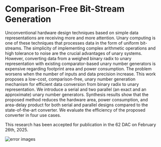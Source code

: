 # Comparison-Free Bit-Stream Generation 


Unconventional hardware design techniques based on simple data representations are receiving more and more attention. Unary
computing is one of these techniques that processes data in the form of uniform bit-streams. The simplicity of implementing complex arithmetic
operations and high tolerance to noise are the crucial advantages of unary systems. However, converting data from a weighed binary radix
to unary representation with existing comparator-based unary number generators is expensive regarding footprint area and power consumption.
The problem worsens when the number of inputs and data precision increase. This work proposes a low-cost, comparison-free, unary number
generation mechanism for efficient data conversion from binary radix to unary representation. We introduce a serial and two parallel (an exact and
an approximate) unary number generators. Synthesis results show that the proposed method reduces the hardware area, power consumption,
and area-delay product for both serial and parallel designs compared to the state-of-the-art converter. We evaluate the efficiency of the proposed
converter in four use cases.

This research has been accepted for publication in the 62 DAC on February 26th, 2025.

![error images](https://github.com/user-attachments/assets/72192f0a-3752-43cb-a553-6dbd62b7eb85)
